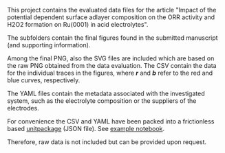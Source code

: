 
This project contains the evaluated data files for the article "Impact of the potential dependent surface adlayer composition on the ORR activity and H2O2 formation on Ru(0001) in acid electrolytes".

The subfolders contain the final figures found in the submitted manuscript (and supporting information).

Among the final PNG, also the SVG files are included which are based on the raw PNG obtained from the data evaluation. The CSV contain the data for the individual traces in the figures, where ***r*** and ***b*** refer to the red and blue curves, respectively.

The YAML files contain the metadata associated with the investigated system, such as the electrolyte composition or the suppliers of the electrodes.

For convenience the CSV and YAML have been packed into a frictionless based [unitpackage](https://echemdb.github.io/unitpackage/) (JSON file).
See [example notebook](./doc/explorer.ipynb).

Therefore, raw data is not included but can be provided upon request.

